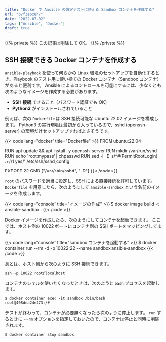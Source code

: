 ```yaml
---
title: "Docker で Ansible の設定テストに使える Sandbox コンテナを作成する"
url: "p/f3eox8h/"
date: "2022-07-02"
tags: ["Ansible", "Docker"]
draft: true
---
```


{{% private %}}
この記事は削除して OK。
{{% /private %}}

SSH 接続できる Docker コンテナを作成する
----

`ansible-playbook` を使って何らかの Linux 環境のセットアップを自動化するとき、Playbook のテスト用に使い捨ての Docker コンテナ（Sandbox コンテナ）があると便利です。
Ansible によるコントロールを可能にするには、少なくとも次のようなイメージを作成する必要があります。

- __SSH 接続__ できること（パスワード認証でも OK）
- __Python3__ がインストールされていること

例えば、次の `Dockerfile` は SSH 接続可能な Ubuntu 22.02 イメージを構成します。
Python3 の実行環境は最初から入っているので、sshd (openssh-server) の環境だけセットアップすればよさそうです。

{{< code lang="docker" title="Dockerfile" >}}
FROM ubuntu:22.04

RUN apt update && apt install -y openssh-server
RUN mkdir /var/run/sshd
RUN echo 'root:mypass' | chpasswd
RUN sed -i -E 's/^#(PermitRootLogin) .+/\1 yes/' /etc/ssh/sshd_config

EXPOSE 22
CMD ["/usr/sbin/sshd", "-D"]
{{< /code >}}

`root` のパスワードを適当に設定し、SSH による直接接続を許可しています。
`Dockerfile` を用意したら、次のようにして `ansible-sandbox` という名前のイメージを作成します。

{{< code lang="console" title="イメージの作成" >}}
$ docker image build -t ansible-sandbox .
{{< /code >}}

Docker イメージを作成したら、次のようにしてコンテナを起動できます。
ここでは、ホスト側の 10022 ポートにコンテナ側の SSH ポートをマッピングしてます。

{{< code lang="console" title="sandbox コンテナを起動する" >}}
$ docker container run --rm -d -p 10022:22 --name sandbox ansible-sandbox
{{< /code >}}

あとは、ホスト側から次のように SSH 接続できます。

```console
ssh -p 10022 root@localhost
```

コンテナのシェルを使いたくなったときは、次のように `bash` プロセスを起動します。

```console
$ docker container exec -it sandbox /bin/bash
root@408dea24e473:/#
```

テストが終わって、コンテナが必要無くなったら次のように停止します。
`run` するときに `--rm` オプションを指定しておいたので、コンテナは停止と同時に削除されます。

```console
$ docker container stop sandbox
```

